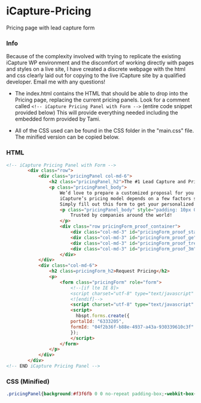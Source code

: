 # iCapture-Pricing
Pricing page with lead capture form

### Info
Because of the complexity involved with trying to replicate the existing iCapture WP environment and the discomfort of working directly with pages and styles on a live site, I have created a discrete webpage with the html and css clearly laid out for copying to the live iCapture site by a qualified developer.
Email me with any questions!

- The index.html contains the HTML that should be able to drop into the Pricing page, replacing the current pricing panels. Look for a comment called
```<!-- iCapture Pricing Panel with Form -->``` (entire code snippet provided below)
This will provide everything needed including the embedded form provided by Tami.

- All of the CSS used can be found in the CSS folder in the "main.css" file.  The minified version can be copied below.

### HTML
```html
<!-- iCapture Pricing Panel with Form -->
        <div class="row">
            <div class="pricingPanel col-md-6">
                <h2 class="pricingPanel_h2">The #1 Lead Capture and Prioritization Platform</h2>
                <p class="pricingPanel_body">
                    We’d love to prepare a customized proposal for you!<br><br>
                    iCapture’s pricing model depends on a few factors specific to your team, so we’ll need to get in touch to give you accurate pricing info. <br><br>
                    Simply fill out this form to get your personalized iCapture price today!</p>
                    <p class="pricingPanel_body" style="padding: 10px 0px 0px 20px;">
                        Trusted by companies around the world!
                    </p>
                    <div class="row pricingForm_proof_container">
                        <div class="col-md-3" id="pricingForm_proof_staples"></div>
                        <div class="col-md-3" id="pricingForm_proof_ge"></div>
                        <div class="col-md-3" id="pricingForm_proof_trendMicro"></div>
                        <div class="col-md-3" id="pricingForm_proof_3m"></div>
                    </div>
            </div>
            <div class="col-md-6">
                <h2 class=pricingForm_h2>Request Pricing</h2>
                <p>
                    <form class="pricingForm" role="form">
                        <!--[if lte IE 8]>
                        <script charset="utf-8" type="text/javascript" src="//js.hsforms.net/forms/v2-legacy.js"></script>
                        <![endif]-->
                        <script charset="utf-8" type="text/javascript" src="//js.hsforms.net/forms/v2.js"></script>
                        <script>
                          hbspt.forms.create({
                        portalId: "6333205",
                        formId: "04f2b36f-b88e-4937-a43a-930339610c3f"
                        });
                        </script>
                    </form>
                </p>
            </div>
        </div>
<!-- END iCapture Pricing Panel -->
```

### CSS (Minified)
```CSS
.pricingPanel{background:#f3f6fb 0 0 no-repeat padding-box;-webkit-box-shadow:0 3px 6px #00000029;box-shadow:0 3px 6px #00000029;border-radius:5px;opacity:1}.pricingPanel_h2{font-size:40px;text-align:center;letter-spacing:0;color:#1c3664;opacity:1}.pricingPanel_body{padding:30px 20px 50px 20px;text-align:left;font-size:18px!important;letter-spacing:0;color:#1c3664AC;opacity:1}.pricingForm_proof_container{padding:0;margin:0;width:100%;height:100px}#pricingForm_proof_staples{background:transparent url(https://www.icapture.com/wp-content/uploads/easy_logo_slider/284802honeywell_logo-113.png) 0 0 no-repeat padding-box;opacity:1;width:130px;height:60px;background-position:center;background-size:contain;display:inline-block}#pricingForm_proof_ge{background:transparent url(https://www.icapture.com/wp-content/uploads/easy_logo_slider/663050GECriticalPowerLogo-113.png) 0 0 no-repeat padding-box;opacity:1;width:130px;height:60px;background-position:center;background-size:contain;display:inline-block}#pricingForm_proof_trendMicro{background:transparent url(https://www.icapture.com/wp-content/uploads/easy_logo_slider/657374TrendMicroLogo-113.png) 0 0 no-repeat padding-box;opacity:1;width:130px;height:60px;background-position:center;background-size:contain;display:inline-block}#pricingForm_proof_3m{background:transparent url(https://www.icapture.com/wp-content/uploads/easy_logo_slider/8895803M_logo-113.png) 0 0 no-repeat padding-box;opacity:1;width:130px;height:60px;background-position:center;background-size:contain;display:inline-block}.pricingForm{padding:0 30px 20px 30px}.pricingForm label{padding-left:3px;font-size:11px;letter-spacing:0;color:#1c3664;text-transform:uppercase;opacity:1}.pricingForm_h2{padding-top:0;margin-top:0;font-size:40px;text-align:center;letter-spacing:0;color:#1c3664;opacity:1}@media screen and (max-width:600px){.pricingForm_proof_container{display:none}}
```
